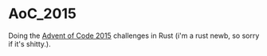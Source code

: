 # AoC_2015

Doing the [Advent of Code 2015](https://adventofcode.com/2015) challenges in Rust (i'm a rust newb, so sorry if it's shitty.).
